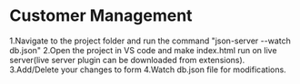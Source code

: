 # Customer Management
1.Navigate to the project folder and run the command "json-server --watch db.json"
2.Open the project in VS code and make index.html run on live server(live server plugin can be downloaded from extensions).
3.Add/Delete your changes to form
4.Watch db.json file for modifications.
